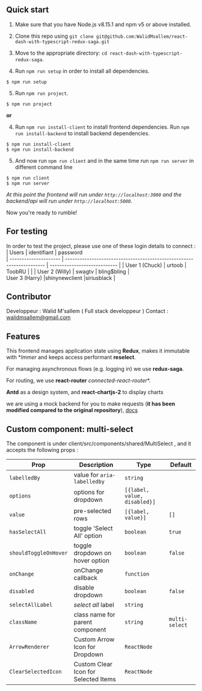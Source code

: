 ## Quick start

1.  Make sure that you have Node.js v8.15.1 and npm v5 or above installed.
2.  Clone this repo using `git clone git@github.com:WalidMsallem/react-dash-with-typescript-redux-saga.git`
3.  Move to the appropriate directory: `cd react-dash-with-typescript-redux-saga`.
 
4.  Run `npm run setup` in order to install all dependencies. 
````
$ npm run setup
````
5.  Run `npm run project`.
````
$ npm run project
````
 **or**
 
4. Run `npm run install-client`  to install frontend dependencies.
   Run `npm run install-backend`  to install backend dependencies.
````
$ npm run install-client
$ npm run install-backend
````
5. And now run `npm run client` and in the same time run `npm run server` in different command line
````
$ npm run client
$ npm run server
````
 

 _At this point the frontend will run under `http://localhost:3000` and the backend/api will run under `http://localhost:5000`._
 
Now you're ready to rumble!

## For testing
In order to test the project, please use one of these login details to connect : 
| Users                  | identifiant                                                           | password                       
| --------------------- | --------------------------------------------------------------------- | ---------------------------- | 
| User 1 (Chuck)        | urtoob                                        | ToobRU                |                |
| User 2 (Willy)             | swagtv                                                 | bling$bling |    
User 3 (Harry)  |shinynewclient |siriusblack  |

## Contributor
Developpeur : Walid M'sallem ( Full stack developpeur ) 
Contact : walidmsallem@gmail.com 

## Features

This frontend manages application state using **Redux**, makes it
immutable with  **Immer* and keeps access performant  **reselect**.

For managing asynchronous flows (e.g. logging in) we use **redux-saga**.

For routing, we use **react-router** *connected-react-router**.

**Antd**  as a design system, and **react-chartjs-2**  to display charts 

we are using a mock backend for you to make requests (**it has been modified compared to the original repository**), [docs](mock-backend/README.md)

## Custom component: multi-select

The component is under client/src/components/shared/MultiSelect , and it accepts the following props :

| Prop                  | Description                                                           | Type                         | Default        |
| --------------------- | --------------------------------------------------------------------- | ---------------------------- | -------------- |
| `labelledBy`          | value for `aria-labelledby`                                           | `string`                     |                |
| `options`             | options for dropdown                                                  | `[{label, value, disabled}]` |                |
| `value`               | pre-selected rows                                                     | `[{label, value}]`           | `[]`           |
| `hasSelectAll`        | toggle 'Select All' option                                            | `boolean`                    | `true`        
| `shouldToggleOnHover` | toggle dropdown on hover option                                       | `boolean`                    | `false`        |
 `onChange`            | onChange callback                                                     | `function`                   |                |
| `disabled`            | disable dropdown                                                      | `boolean`                    | `false`        |
| `selectAllLabel`      | _select all_ label                                                    | `string`                     |                |
 `className`           | class name for parent component                                       | `string`                     | `multi-select` |
 `ArrowRenderer`       | Custom Arrow Icon for Dropdown                                        | `ReactNode`                  |                |
 `ClearSelectedIcon`   | Custom Clear Icon for Selected Items                                  | `ReactNode`                  |                |


